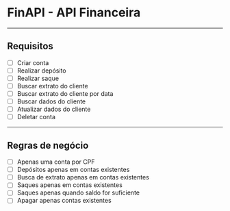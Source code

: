 # FinAPI - API Financeira

---

## Requisitos

- [ ] Criar conta
- [ ] Realizar depósito
- [ ] Realizar saque
- [ ] Buscar extrato do cliente
- [ ] Buscar extrato do cliente por data
- [ ] Buscar dados do cliente
- [ ] Atualizar dados do cliente
- [ ] Deletar conta

---

## Regras de negócio

- [ ] Apenas uma conta por CPF
- [ ] Depósitos apenas em contas existentes
- [ ] Busca de extrato apenas em contas existentes
- [ ] Saques apenas em contas existentes
- [ ] Saques apenas quando saldo for suficiente
- [ ] Apagar apenas contas existentes
